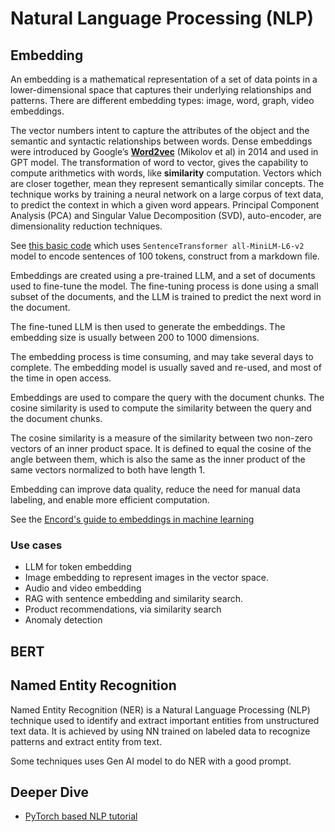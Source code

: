 # Natural Language Processing (NLP)


## Embedding

An embedding is a mathematical representation of a set of data points in a lower-dimensional space that captures their underlying relationships and patterns. There are different embedding types: image, word, graph, video embeddings.

The vector numbers intent to capture the attributes of the object and the semantic and syntactic relationships between words. Dense embeddings were introduced by Google’s [**Word2vec**](https://arxiv.org/abs/1301.3781) (Mikolov et al) in 2014 and used in GPT model. The transformation of word to vector, gives the capability to compute arithmetics with words, like **similarity** computation. Vectors which are closer together, mean they represent semantically similar concepts. 
The technique works by training a neural network on a large corpus of text data, to predict the context in which a given word appears. Principal Component Analysis (PCA) and Singular Value Decomposition (SVD), auto-encoder, are dimensionality reduction techniques. 

See [this basic code](https://github.com/jbcodeforce/ML-studies/blob/master/llm-langchain/RAG/embeddings_hf.py) which uses `SentenceTransformer all-MiniLM-L6-v2` model to encode sentences of 100 tokens, construct from a markdown file.

Embeddings are created using a pre-trained LLM, and a set of documents used to fine-tune the model. The fine-tuning process is done using a small subset of the documents, and the LLM is trained to predict the next word in the document. 

The fine-tuned LLM is then used to generate the embeddings. The embedding size is usually between 200 to 1000 dimensions. 

The embedding process is time consuming, and may take several days to complete. The embedding model is usually saved and re-used, and most of the time in open access. 

Embeddings are used to compare the query with the document chunks. The cosine similarity is used to compute the similarity between the query and the document chunks. 

The cosine similarity is a measure of the similarity between two non-zero vectors of an inner product space. It is defined to equal the cosine of the angle between them, which is also the same as the inner product of the same vectors normalized to both have length 1. 

Embedding can improve data quality, reduce the need for manual data labeling, and enable more efficient computation.

See the [Encord's guide to embeddings in machine learning](https://encord.com/blog/embeddings-machine-learning/)

### Use cases

* LLM for token embedding
* Image embedding to represent images in the vector space.
* Audio and video embedding 
* RAG with sentence embedding and similarity search.
* Product recommendations, via similarity search
* Anomaly detection 


## BERT



## Named Entity Recognition

Named Entity Recognition (NER) is a Natural Language Processing (NLP) technique used to identify and extract important entities from unstructured text data. It is achieved by using NN trained on labeled data to recognize patterns and extract entity from text.

Some techniques uses Gen AI model to do NER with a good prompt.


## Deeper Dive

* [PyTorch based NLP tutorial](https://github.com/graykode/nlp-tutorial)